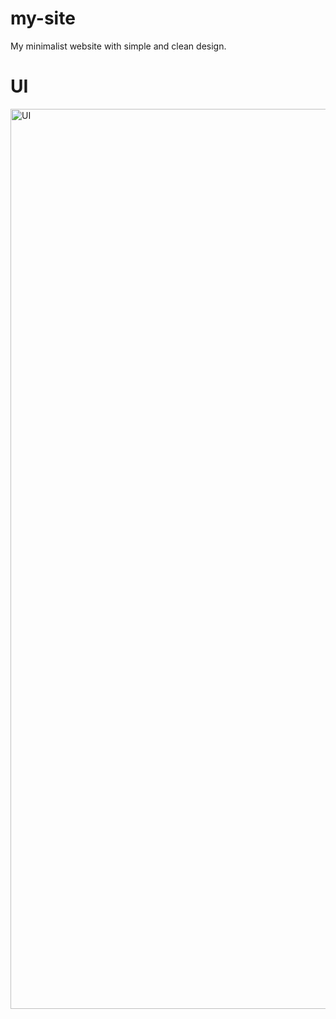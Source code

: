 # my-site
My minimalist website with simple and clean design.

# UI
<img width="1440" alt="UI" src="https://github.com/Saw-YanLinOo/my-site/assets/63788675/79fe49fa-2de7-48a2-af17-9fa246454a2e">
